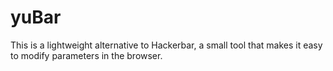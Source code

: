 # yuBar
This is a lightweight alternative to Hackerbar, a small tool that makes it easy to modify parameters in the browser.
